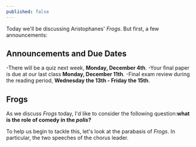 ```yaml
---
published: false
---
```

Today we'll be discussing Aristophanes' *Frogs*. But first, a few announcements:

## Announcements and Due Dates ##
-There will be a quiz next week, **Monday, December 4th**.
-Your final paper is due at our last class **Monday, December 11th**.
-Final exam review during the reading period, **Wednesday the 13th - Friday the 15th**.

## Frogs ##
As we discuss *Frogs* today, I'd like to consider the following question:**what is the role of comedy in the *polis*?**

To help us begin to tackle this, let's look at the parabasis of *Frogs*. In particular, the two speeches of the chorus leader.